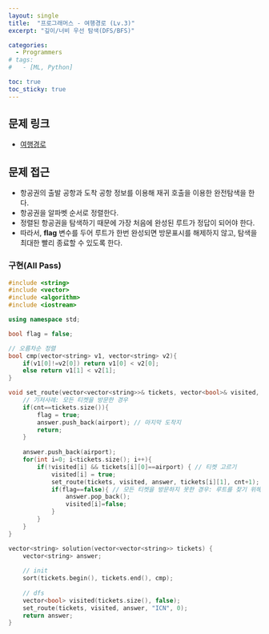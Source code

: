 ```yaml
---
layout: single
title:  "프로그래머스 - 여행경로 (Lv.3)"
excerpt: "깊이/너비 우선 탐색(DFS/BFS)"

categories:
  - Programmers
# tags:
#   - [ML, Python]

toc: true
toc_sticky: true
---
```


## 문제 링크
- [여행경로](https://school.programmers.co.kr/learn/courses/30/lessons/43164)

## 문제 접근
- 항공권의 출발 공항과 도착 공항 정보를 이용해 재귀 호출을 이용한 완전탐색을 한다.
- 항공권을 알파벳 순서로 정렬한다.
- 정렬된 항공권을 탐색하기 때문에 가장 처음에 완성된 루트가 정답이 되어야 한다.
- 따라서, **flag** 변수를 두어 루트가 한번 완성되면 방문표시를 해제하지 않고, 탐색을 최대한 빨리 종료할 수 있도록 한다.

### 구현(All Pass)
```c++
#include <string>
#include <vector>
#include <algorithm>
#include <iostream>

using namespace std;

bool flag = false;

// 오름차순 정렬
bool cmp(vector<string> v1, vector<string> v2){
    if(v1[0]!=v2[0]) return v1[0] < v2[0];
    else return v1[1] < v2[1];
}

void set_route(vector<vector<string>>& tickets, vector<bool>& visited, vector<string>& answer, string airport, int cnt){
    // 기저사례: 모든 티켓을 방문한 경우
    if(cnt==tickets.size()){
        flag = true;
        answer.push_back(airport); // 마지막 도착지
        return;
    }
    
    answer.push_back(airport);
    for(int i=0; i<tickets.size(); i++){
        if(!visited[i] && tickets[i][0]==airport) { // 티켓 고르기
            visited[i] = true;
            set_route(tickets, visited, answer, tickets[i][1], cnt+1);
            if(flag==false){ // 모든 티켓을 방문하지 못한 경우: 루트를 찾기 위해 방문 표시를 해제함
                answer.pop_back();
                visited[i]=false;
            }
        }
    }
}

vector<string> solution(vector<vector<string>> tickets) {
    vector<string> answer;
    
    // init
    sort(tickets.begin(), tickets.end(), cmp);
    
    // dfs
    vector<bool> visited(tickets.size(), false);
    set_route(tickets, visited, answer, "ICN", 0);
    return answer;
}

```
